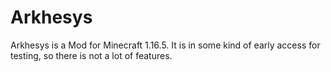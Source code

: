 # Arkhesys
Arkhesys is a Mod for Minecraft 1.16.5. It is in some kind of early access for testing, so there is not a lot of features.
